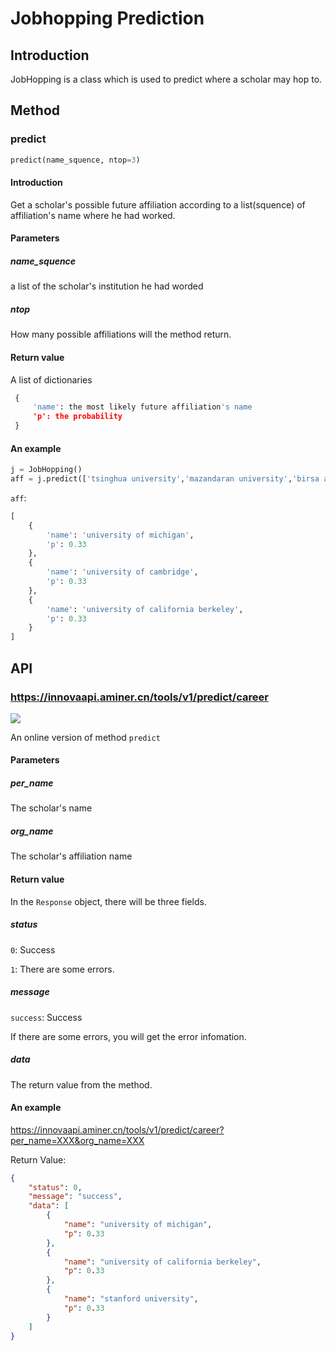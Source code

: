 # Jobhopping Prediction

## Introduction

JobHopping is a class which is used to predict where a scholar may hop to.

## Method

### predict

```python
predict(name_squence, ntop=3)
```

#### Introduction

Get a scholar's possible future affiliation according to a list(squence) of affiliation's name  where he had worked.

#### Parameters

##### name_squence

a list of the scholar's institution he had worded

##### ntop

How many possible affiliations will the method return.

#### Return value

A list of dictionaries

```python
 {
     'name': the most likely future affiliation's name
     'p': the probability
 }
```

#### An example

```python
j = JobHopping()
aff = j.predict(['tsinghua university','mazandaran university','birsa agricultural university'])
```

`aff`:

```python
[
    {
        'name': 'university of michigan',
        'p': 0.33
    }, 
    {
        'name': 'university of cambridge',
        'p': 0.33
    }, 
    {
        'name': 'university of california berkeley',
        'p': 0.33
    }
]
```

## API

### https://innovaapi.aminer.cn/tools/v1/predict/career

![](https://img.shields.io/badge/http-get-brightgreen.svg)

An online version of method `predict`

#### Parameters
##### per_name

The scholar's name

##### org_name

The scholar's affiliation name

#### Return value

In the `Response` object, there will be three fields.

##### status

`0`: Success

`1`: There are some errors.

##### message

`success`: Success

If there are some errors, you will get the error infomation.

##### data

The return value from the method.

#### An example

https://innovaapi.aminer.cn/tools/v1/predict/career?per_name=XXX&org_name=XXX

Return Value:

```json
{
    "status": 0,
    "message": "success",
    "data": [
        {
            "name": "university of michigan",
            "p": 0.33
        },
        {
            "name": "university of california berkeley",
            "p": 0.33
        },
        {
            "name": "stanford university",
            "p": 0.33
        }
    ]
}
```

